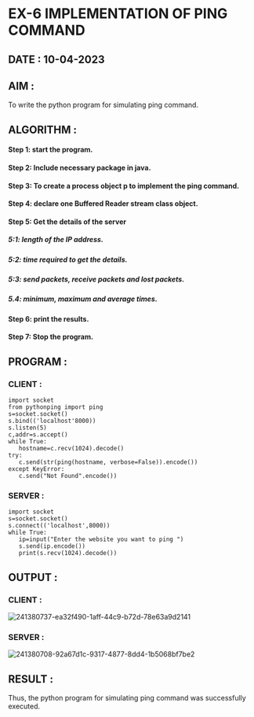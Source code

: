 # EX-6 IMPLEMENTATION OF PING COMMAND
## DATE : 10-04-2023
## AIM  :
To write the python program for simulating ping command.

## ALGORITHM :
#### Step 1: start the program.
#### Step 2: Include necessary package in java.
#### Step 3: To create a process object p to implement the ping command.
#### Step 4: declare one Buffered Reader stream class object.
#### Step 5: Get the details of the server
 ##### 5:1: length of the IP address.
 ##### 5:2: time required to get the details.
 ##### 5:3: send packets, receive packets and lost packets. 
 ##### 5.4: minimum, maximum and average times.
#### Step 6: print the results. 
#### Step 7: Stop the program.
## PROGRAM :
### CLIENT :
```
import socket
from pythonping import ping
s=socket.socket()
s.bind(('localhost'8000))
s.listen(5)
c,addr=s.accept()
while True:
   hostname=c.recv(1024).decode()
try:
   c.send(str(ping(hostname, verbose=False)).encode())
except KeyError:
   c.send("Not Found".encode())
 ```
### SERVER :
```
import socket
s=socket.socket()
s.connect(('localhost',8000))
while True:
   ip=input("Enter the website you want to ping ")
   s.send(ip.encode())
   print(s.recv(1024).decode())
 ```

## OUTPUT :
### CLIENT :

![241380737-ea32f490-1aff-44c9-b72d-78e63a9d2141](https://github.com/Mena-Rossini/EX-6/assets/102855266/e59f602a-e4ee-420d-8332-f77234a32dd0)

### SERVER :
![241380708-92a67d1c-9317-4877-8dd4-1b5068bf7be2](https://github.com/Mena-Rossini/EX-6/assets/102855266/52d9cc3e-9a3b-4e1b-861e-1272601572bd)


## RESULT :
Thus, the python program for simulating ping command was successfully executed.

